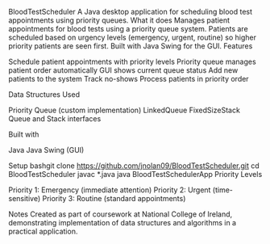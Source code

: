 BloodTestScheduler
A Java desktop application for scheduling blood test appointments using priority queues.
What it does
Manages patient appointments for blood tests using a priority queue system. Patients are scheduled based on urgency levels (emergency, urgent, routine) so higher priority patients are seen first. Built with Java Swing for the GUI.
Features

Schedule patient appointments with priority levels
Priority queue manages patient order automatically
GUI shows current queue status
Add new patients to the system
Track no-shows
Process patients in priority order

Data Structures Used

Priority Queue (custom implementation)
LinkedQueue
FixedSizeStack
Queue and Stack interfaces

Built with

Java
Java Swing (GUI)

Setup
bashgit clone https://github.com/jnolan09/BloodTestScheduler.git
cd BloodTestScheduler
javac *.java
java BloodTestSchedulerApp
Priority Levels

Priority 1: Emergency (immediate attention)
Priority 2: Urgent (time-sensitive)
Priority 3: Routine (standard appointments)

Notes
Created as part of coursework at National College of Ireland, demonstrating implementation of data structures and algorithms in a practical application.
